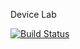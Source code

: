 Device Lab

[![Build Status](https://api.shippable.com/projects/5415d6bff82ab7ebd69cab97/badge?branchName=master)](https://app.shippable.com/projects/5415d6bff82ab7ebd69cab97/builds/latest)
